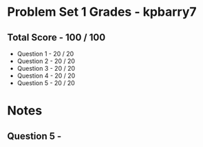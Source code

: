 # Problem Set 1 Grades - kpbarry7

## Total Score - 100 / 100

* Question 1 - 20 / 20
* Question 2 - 20 / 20
* Question 3 - 20 / 20
* Question 4 - 20 / 20
* Question 5 - 20 / 20

# Notes

## Question 5 - 




